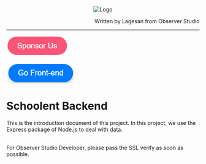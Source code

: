 <p align="center"><img src="https://lagesan.github.io/images/OBS.png" alt="Logo" width="128" height="128" style="max-width: 100%;"></p>

<p align="right">Written by Lagesan from Observer Studio</p>
<hr>

<p align="center">
    <p align="left">
        <a href="https://afdian.com/a/lagesan" style="text-decoration: none;">
            <img src="./sponsor.png" alt="Sponsor Us">
        </a>
    </p>
    <p align="left">
        <a href="https://github.com/Lagesan/schoolent_web/" style="text-decoration: none;">
            <img src="./gofrontend.png" alt="Go Front End">
        </a>
    </p>
</p>

# Schoolent Backend
This is the introduction document of this project.
In this project, we use the Express package of Node.js to deal with data.

<br>
For Observer Studio Developer, please pass the SSL verify as soon as possible.